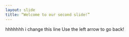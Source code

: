 ```yaml
---
layout: slide
title: “Welcome to our second slide!”
---
```

hhhhhhh i change this line
Use the left arrow to go back!
